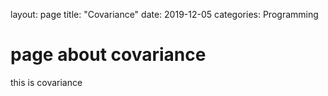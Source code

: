 layout: page
title: "Covariance"
date: 2019-12-05
categories: Programming

# page about covariance
this is covariance